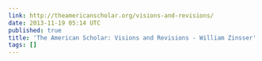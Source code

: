 ```yaml
---
link: http://theamericanscholar.org/visions-and-revisions/
date: 2013-11-19 05:14 UTC
published: true
title: 'The American Scholar: Visions and Revisions - William Zinsser'
tags: []
---
```



